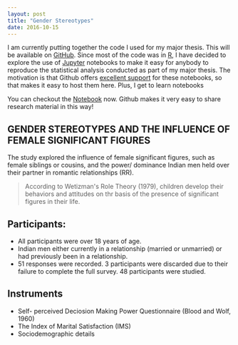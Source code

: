 ```yaml
---
layout: post
title: "Gender Stereotypes"
date: 2016-10-15
---
```


I am currently putting together the code I used for my major thesis. This will be available on [GitHub](https://github.com/sruthipeter/gender-stereotypes). Since most of the code was in [R](https://www.r-project.org/about.html), I have decided to explore the use of [Jupyter](http://jupyter.org/) notebooks to make it easy for anybody to reproduce the statistical analysis conducted as part of my major thesis. The motivation is that Github offers [excellent support](https://github.com/blog/1995-github-jupyter-notebooks-3) for these notebooks, so that makes it easy to host them here. Plus, I get to learn notebooks

You can checkout the [Notebook](https://github.com/sruthipeter/gender-stereotypes/blob/master/gender-stereotypes.ipynb) now. Github makes it very easy to share research material in this way!

## **GENDER STEREOTYPES AND THE INFLUENCE OF FEMALE SIGNIFICANT FIGURES**

The study explored the influence of female significant figures, such as female siblings or cousins, and the power/ dominance Indian men held over their partner in romantic relationships (RR). 

>According to Wetizman's Role Theory (1979), children develop their behaviors and attitudes on thr basis of the presence of significant figures in their life. 

## **Participants:**

* All participants were over 18 years of age. 
* Indian men either currently in a relationship (married or unmarried) or had previously been in a relationship.
* 51 responses were recorded. 3 participants were discarded due to their failure to complete the full survey. 48 participants were studied.

## **Instruments**

* Self- perceived Deciosion Making Power Questionnaire (Blood and Wolf, 1960)
* The Index of Marital Satisfaction (IMS)
* Sociodemographic details
